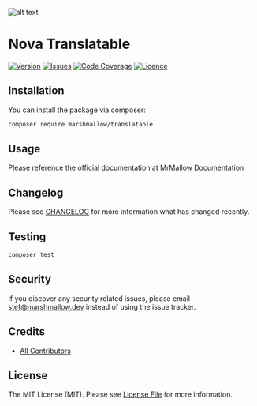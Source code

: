 ![alt text](https://cdn.marshmallow-office.com/media/images/logo/marshmallow.transparent.red.png "marshmallow.")

# Nova Translatable
[![Version](https://img.shields.io/packagist/v/marshmallow/translatable)](https://github.com/marshmallow-packages/translatable)
[![Issues](https://img.shields.io/github/issues/marshmallow-packages/translatable)](https://github.com/marshmallow-packages/translatable)
[![Code Coverage](https://img.shields.io/badge/coverage-100%25-success)](https://github.com/marshmallow-packages/translatable)
[![Licence](https://img.shields.io/github/license/marshmallow-packages/translatable)](https://github.com/marshmallow-packages/translatable)

## Installation

You can install the package via composer:
``` bash
composer require marshmallow/translatable
```

## Usage
Please reference the official documentation at [MrMallow Documentation](https://mrmallow.nl/packages/nova/translatable.html)

## Changelog

Please see [CHANGELOG](CHANGELOG.md) for more information what has changed recently.

## Testing

```bash
composer test
```

## Security

If you discover any security related issues, please email stef@marshmallow.dev instead of using the issue tracker.

## Credits

- [All Contributors](../../contributors)

## License

The MIT License (MIT). Please see [License File](LICENSE) for more information.
